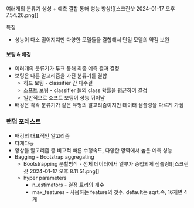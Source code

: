 여러개의 분류기 생성 + 예측 결합 통해 성능 향상![[스크린샷 2024-01-17 오후 7.54.26.png]]

특징
- 성능이 다소 떨어지지만 다양한 모델들을 결합해서 단일 모델의 약점 보완

#### 보팅 & 배깅
- 여러개의 분류기가 투표 통해 최종 예측 결과 결정
- 보팅은 다른 알고리즘을 가진 분류기를 결합
	- 하드 보팅 - classifier 간 다수결
	- 소프트 보팅 - classifier 들의 class 확률을 평균하여 결정
	- 일반적으로 소프트 보팅이 성능 뛰어남
- 배깅은 각각 분류기가 같은 유형의 알고리즘이지만 데이터 샘플링을 다르게 가짐

### 랜덤 포레스트
- 배깅의 대표적인 알고리즘
- 다재다능
- 앙상블 알고리즘 중 비교적 빠른 수행속도, 다양한 영역에서 높은 예측 성능
- Bagging - Bootstrap aggregating
	- Bootstrapping 분할방식 - 전체 데이터에서 일부가 중첩되게 샘플링![[스크린샷 2024-01-17 오후 8.11.51.png]]
	- hyper parameters
		- n_estimators - 결정 트리의 개수
		- max_features - 사용하는 feature의 갯수. default는 sqrt.즉, 16개면 4개